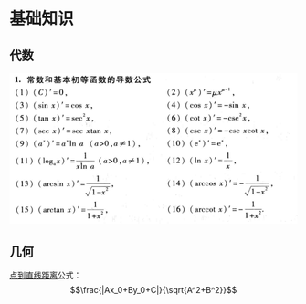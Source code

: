 # 基础知识

## 代数

![](../../.gitbook/assets/5421158-fd0b8d1ac39be148%20%281%29.png)

## 几何

[点到直线距离](https://baike.baidu.com/item/%E7%82%B9%E5%88%B0%E7%9B%B4%E7%BA%BF%E8%B7%9D%E7%A6%BB/8673346)公式： $$\frac{|Ax_0+By_0+C|}{\sqrt{A^2+B^2}}$$ 



